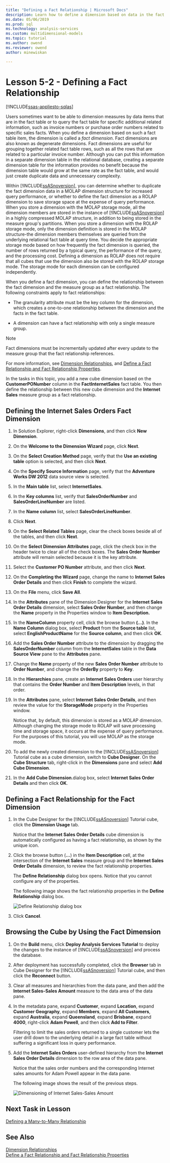 ```yaml
---
title: "Defining a Fact Relationship | Microsoft Docs"
description: Learn how to define a dimension based on data in the fact table, and to define the dimension relationship as a fact relationship for an Analysis Services project.
ms.date: 05/06/2019
ms.prod: sql
ms.technology: analysis-services
ms.custom: multidimensional-models
ms.topic: tutorial
ms.author: owend
ms.reviewer: owend
author: minewiskan

---
```

# Lesson 5-2 - Defining a Fact Relationship
[!INCLUDE[ssas-appliesto-sqlas](../includes/ssas-appliesto-sqlas.md)]

Users sometimes want to be able to dimension measures by data items that are in the fact table or to query the fact table for specific additional related information, such as invoice numbers or purchase order numbers related to specific sales facts. When you define a dimension based on such a fact table item, the dimension is called a *fact dimension*. Fact dimensions are also known as degenerate dimensions. Fact dimensions are useful for grouping together related fact table rows, such as all the rows that are related to a particular invoice number. Although you can put this information in a separate dimension table in the relational database, creating a separate dimension table for the information provides no benefit because the dimension table would grow at the same rate as the fact table, and would just create duplicate data and unnecessary complexity.  
  
Within [!INCLUDE[ssASnoversion](../includes/ssasnoversion-md.md)], you can determine whether to duplicate the fact dimension data in a MOLAP dimension structure for increased query performance, or whether to define the fact dimension as a ROLAP dimension to save storage space at the expense of query performance. When you store a dimension with the MOLAP storage mode, all the dimension members are stored in the instance of [!INCLUDE[ssASnoversion](../includes/ssasnoversion-md.md)] in a highly compressed MOLAP structure, in addition to being stored in the measure group's partitions. When you store a dimension with the ROLAP storage mode, only the dimension definition is stored in the MOLAP structure-the dimension members themselves are queried from the underlying relational fact table at query time. You decide the appropriate storage mode based on how frequently the fact dimension is queried, the number of rows returned by a typical query, the performance of the query, and the processing cost. Defining a dimension as ROLAP does not require that all cubes that use the dimension also be stored with the ROLAP storage mode. The storage mode for each dimension can be configured independently.  
  
When you define a fact dimension, you can define the relationship between the fact dimension and the measure group as a fact relationship. The following constraints apply to fact relationships:  
  
-   The granularity attribute must be the key column for the dimension, which creates a one-to-one relationship between the dimension and the facts in the fact table.  
  
-   A dimension can have a fact relationship with only a single measure group.  
  
> [!NOTE]  
> Fact dimensions must be incrementally updated after every update to the measure group that the fact relationship references.  
  
For more information, see [Dimension Relationships](../multidimensional-models-olap-logical-cube-objects/dimension-relationships.md), and [Define a Fact Relationship and Fact Relationship Properties](../multidimensional-models/define-a-fact-relationship-and-fact-relationship-properties.md).  
  
In the tasks in this topic, you add a new cube dimension based on the **CustomerPONumber** column in the **FactInternetSales** fact table. You then define the relationship between this new cube dimension and the **Internet Sales** measure group as a fact relationship.  
  
## Defining the Internet Sales Orders Fact Dimension  
  
1.  In Solution Explorer, right-click **Dimensions**, and then click **New Dimension**.  
  
2.  On the **Welcome to the Dimension Wizard** page, click **Next**.  
  
3.  On the **Select Creation Method** page, verify that the **Use an existing table** option is selected, and then click **Next**.  
  
4.  On the **Specify Source Information** page, verify that the **Adventure Works DW 2012** data source view is selected.  
  
5.  In the **Main table** list, select **InternetSales**.  
  
6.  In the **Key columns** list, verify that **SalesOrderNumber** and **SalesOrderLineNumber** are listed.  
  
7.  In the **Name column** list, select **SalesOrderLineNumber**.  
  
8.  Click **Next**.  
  
9. On the **Select Related Tables** page, clear the check boxes beside all of the tables, and then click **Next**.  
  
10. On the **Select Dimension Attributes** page, click the check box in the header twice to clear all of the check boxes. The **Sales Order Number** attribute will remain selected because it is the key attribute.  
  
11. Select the **Customer PO Number** attribute, and then click **Next**.  
  
12. On the **Completing the Wizard** page, change the name to **Internet Sales Order Details** and then click **Finish** to complete the wizard.  
  
13. On the **File** menu, click **Save All**.  
  
14. In the **Attributes** pane of the Dimension Designer for the **Internet Sales Order Details** dimension, select **Sales Order Number**, and then change the **Name** property in the Properties window to **Item Description.**  
  
15. In the **NameColumn** property cell, click the browse button **(...)**. In the **Name Column** dialog box, select **Product** from the **Source table** list, select **EnglishProductName** for the **Source column**, and then click **OK**.  
  
16. Add the **Sales Order Number** attribute to the dimension by dragging the **SalesOrderNumber** column from the **InternetSales** table in the **Data Source View** pane to the **Attributes** pane.  
  
17. Change the **Name** property of the new **Sales Order Number** attribute to **Order Number**, and change the **OrderBy** property to **Key**.  
  
18. In the **Hierarchies** pane, create an **Internet Sales Orders** user hierarchy that contains the **Order Number** and **Item Description** levels, in that order.  
  
19. In the **Attributes** pane, select **Internet Sales Order Details**, and then review the value for the **StorageMode** property in the Properties window.  
  
    Notice that, by default, this dimension is stored as a MOLAP dimension. Although changing the storage mode to ROLAP will save processing time and storage space, it occurs at the expense of query performance. For the purposes of this tutorial, you will use MOLAP as the storage mode.  
  
20. To add the newly created dimension to the [!INCLUDE[ssASnoversion](../includes/ssasnoversion-md.md)] Tutorial cube as a cube dimension, switch to **Cube Designer**. On the **Cube Structure** tab, right-click in the **Dimensions** pane and select **Add Cube Dimension**.  
  
21. In the **Add Cube Dimension**.dialog box, select **Internet Sales Order Details** and then click **OK**.  
  
## Defining a Fact Relationship for the Fact Dimension  
  
1.  In the Cube Designer for the [!INCLUDE[ssASnoversion](../includes/ssasnoversion-md.md)] Tutorial cube, click the **Dimension Usage** tab.  
  
    Notice that the **Internet Sales Order Details** cube dimension is automatically configured as having a fact relationship, as shown by the unique icon.  
  
2.  Click the browse button (**...**) in the **Item Description** cell, at the intersection of the **Internet Sales** measure group and the **Internet Sales Order Details** dimension, to review the fact relationship properties.  
  
    The **Define Relationship** dialog box opens. Notice that you cannot configure any of the properties.  
  
    The following image shows the fact relationship properties in the **Define Relationship** dialog box.  
  
    ![Define Relationship dialog box](../media/l5-factrelationship-2.png "Define Relationship dialog box")  
  
3.  Click **Cancel**.  
  
## Browsing the Cube by Using the Fact Dimension  
  
1.  On the **Build** menu, click **Deploy Analysis Services Tutorial** to deploy the changes to the instance of [!INCLUDE[ssASnoversion](../includes/ssasnoversion-md.md)] and process the database.  
  
2.  After deployment has successfully completed, click the **Browser** tab in Cube Designer for the [!INCLUDE[ssASnoversion](../includes/ssasnoversion-md.md)] Tutorial cube, and then click the **Reconnect** button.  
  
3.  Clear all measures and hierarchies from the data pane, and then add the **Internet Sales-Sales Amount** measure to the data area of the data pane.  
  
4.  In the metadata pane, expand **Customer**, expand **Location**, expand **Customer Geography**, expand **Members**, expand **All Customers**, expand **Australia**, expand **Queensland**, expand **Brisbane**, expand **4000**, right-click **Adam Powell**, and then click **Add to Filter**.  
  
    Filtering to limit the sales orders returned to a single customer lets the user drill down to the underlying detail in a large fact table without suffering a significant loss in query performance.  
  
5.  Add the **Internet Sales Orders** user-defined hierarchy from the **Internet Sales Order Details** dimension to the row area of the data pane.  
  
    Notice that the sales order numbers and the corresponding Internet sales amounts for Adam Powell appear in the data pane.  
  
    The following image shows the result of the previous steps.  
  
    ![Dimensioning of Internet Sales-Sales Amount](../media/l5-factrelationship-3.png "Dimensioning of Internet Sales-Sales Amount")  
  
## Next Task in Lesson  
[Defining a Many-to-Many Relationship](lesson-5-3-defining-a-many-to-many-relationship.md)  
  
## See Also  
[Dimension Relationships](../multidimensional-models-olap-logical-cube-objects/dimension-relationships.md)  
[Define a Fact Relationship and Fact Relationship Properties](../multidimensional-models/define-a-fact-relationship-and-fact-relationship-properties.md)  
  
  
  
